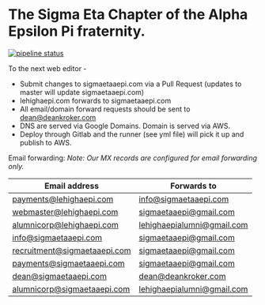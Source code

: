 # The Sigma Eta Chapter of the Alpha Epsilon Pi fraternity.

[![pipeline status](https://gitlab.com/deankroker/aepi/badges/master/pipeline.svg)](https://gitlab.com/deankroker/aepi/commits/master)

To the next web editor - 
  * Submit changes to sigmaetaaepi.com via a Pull Request (updates to master will update sigmaetaaepi.com)
  * lehighaepi.com forwards to sigmaetaaepi.com
  * All email/domain forward requests should be sent to dean@deankroker.com
  * DNS are served via Google Domains. Domain is served via AWS.
  * Deploy through Gitlab and the runner (see yml file) will pick it up and publish to AWS.

Email forwarding:
_Note: Our MX records are configured for email forwarding only._

| Email address | Forwards to |
| --- | --- |
| payments@lehighaepi.com | info@sigmaetaaepi.com |
| webmaster@lehighaepi.com | sigmaetaaepi@gmail.com |
| alumnicorp@lehighaepi.com | lehighaepialumni@gmail.com |
| info@sigmaetaaepi.com | sigmaetaaepi@gmail.com |
| recruitment@sigmaetaaepi.com | sigmaetaaepi@gmail.com |
| payments@sigmaetaaepi.com | sigmaetaaepi@gmail.com |
| dean@sigmaetaaepi.com | dean@deankroker.com |
| alumnicorp@sigmaetaaepi.com | lehighaepialumni@gmail.com |
